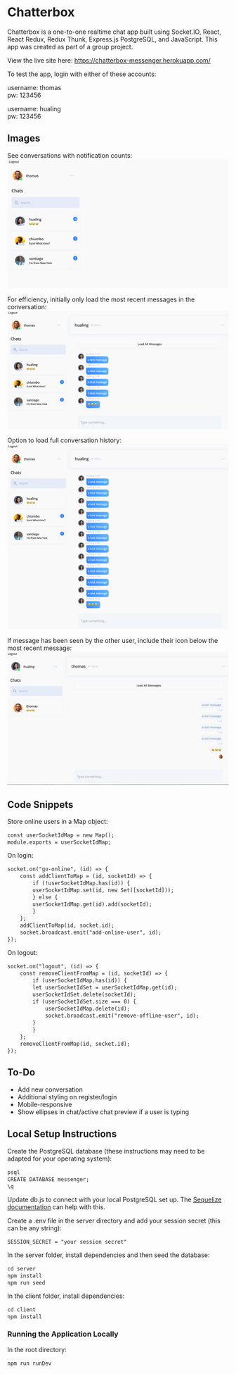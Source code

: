 # Chatterbox

Chatterbox is a one-to-one realtime chat app built using Socket.IO, React, React Redux, Redux Thunk, Express.js PostgreSQL, and JavaScript. This app was created as part of a group project.

View the live site here: https://chatterbox-messenger.herokuapp.com/

To test the app, login with either of these accounts:

username: thomas  
pw: 123456

username: hualing  
pw: 123456


## Images
See conversations with notification counts:
![Login](screenshots/login.png)

For efficiency, initially only load the most recent messages in the conversation:
![Five Messages](screenshots/fivemessages.png)

Option to load full conversation history: 
![All Messages](screenshots/allmessages.png)

If message has been seen by the other user, include their icon below the most recent message:
![Message Seen](screenshots/messageseen.png)


## Code Snippets

Store online users in a Map object:

```
const userSocketIdMap = new Map();
module.exports = userSocketIdMap;
```
On login: 
```
socket.on("go-online", (id) => {
    const addClientToMap = (id, socketId) => {
        if (!userSocketIdMap.has(id)) {
        userSocketIdMap.set(id, new Set([socketId]));
        } else {
        userSocketIdMap.get(id).add(socketId);
        }
    };
    addClientToMap(id, socket.id);
    socket.broadcast.emit("add-online-user", id);
});
```
On logout:
```
socket.on("logout", (id) => {
    const removeClientFromMap = (id, socketId) => {
        if (userSocketIdMap.has(id)) {
        let userSocketIdSet = userSocketIdMap.get(id);
        userSocketIdSet.delete(socketId);
        if (userSocketIdSet.size === 0) {
            userSocketIdMap.delete(id);
            socket.broadcast.emit("remove-offline-user", id);
        }
        }
    };
    removeClientFromMap(id, socket.id);
});
```

## To-Do
* Add new conversation
* Additional styling on register/login
* Mobile-responsive
* Show ellipses in chat/active chat preview if a user is typing

## Local Setup Instructions

Create the PostgreSQL database (these instructions may need to be adapted for your operating system):

```
psql
CREATE DATABASE messenger;
\q
```

Update db.js to connect with your local PostgreSQL set up. The [Sequelize documentation](https://sequelize.org/master/manual/getting-started.html) can help with this.

Create a .env file in the server directory and add your session secret (this can be any string):

```
SESSION_SECRET = "your session secret"
```

In the server folder, install dependencies and then seed the database:

```
cd server
npm install
npm run seed
```

In the client folder, install dependencies:

```
cd client
npm install
```

### Running the Application Locally

In the root directory:

```
npm run runDev
```
